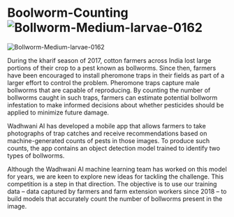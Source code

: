 # Boolworm-Counting![Bollworm-Medium-larvae-0162](https://user-images.githubusercontent.com/98299478/225265304-b0d3c57e-bf34-40dd-ada7-9cc01f803b20.jpg)

![Bollworm-Medium-larvae-0162](https://user-images.githubusercontent.com/98299478/225265857-9b214d29-c384-4fff-8785-2e7422593811.jpg)

During the kharif season of 2017, cotton farmers across India lost large portions of their crop to a pest known as bollworms. Since then, farmers have been encouraged to install pheromone traps in their fields as part of a larger effort to control the problem. Pheromone traps capture male bollworms that are capable of reproducing. By counting the number of bollworms caught in such traps, farmers can estimate potential bollworm infestation to make informed decisions about whether pesticides should be applied to minimize future damage.

Wadhwani AI has developed a mobile app that allows farmers to take photographs of trap catches and receive recommendations based on machine-generated counts of pests in those images. To produce such counts, the app contains an object detection model trained to identify two types of bollworms.

Although the Wadhwani AI machine learning team has worked on this model for years, we are keen to explore new ideas for tackling the challenge. This competition is a step in that direction. The objective is to use our training data – data captured by farmers and farm extension workers since 2018 – to build models that accurately count the number of bollworms present in the image.
